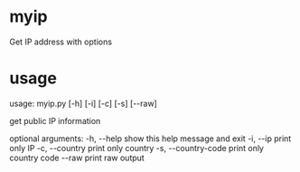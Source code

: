 # myip
Get IP address with options

# usage
usage: myip.py [-h] [-i] [-c] [-s] [--raw]

get public IP information

optional arguments:
  -h, --help          show this help message and exit
  -i, --ip            print only IP
  -c, --country       print only country
  -s, --country-code  print only country code
  --raw               print raw output
